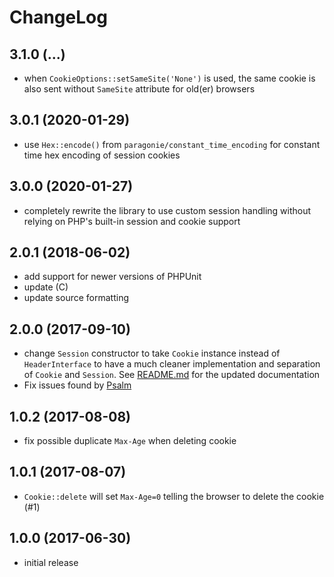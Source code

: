 # ChangeLog

## 3.1.0 (...)
- when `CookieOptions::setSameSite('None')` is used, the same cookie is also 
  sent without `SameSite` attribute for old(er) browsers

## 3.0.1 (2020-01-29)
- use `Hex::encode()` from `paragonie/constant_time_encoding` for constant time
  hex encoding of session cookies

## 3.0.0 (2020-01-27)
- completely rewrite the library to use custom session handling without relying
  on PHP's built-in session and cookie support

## 2.0.1 (2018-06-02)
- add support for newer versions of PHPUnit
- update (C)
- update source formatting

## 2.0.0 (2017-09-10)
- change `Session` constructor to take `Cookie` instance instead of 
  `HeaderInterface` to have a much cleaner implementation and separation of 
  `Cookie` and `Session`. See [README.md](README.md) for the updated
  documentation
- Fix issues found by [Psalm](https://getpsalm.org/)

## 1.0.2 (2017-08-08)
- fix possible duplicate `Max-Age` when deleting cookie

## 1.0.1 (2017-08-07)
- `Cookie::delete` will set `Max-Age=0` telling the browser to delete the 
  cookie (#1)

## 1.0.0 (2017-06-30)
- initial release

